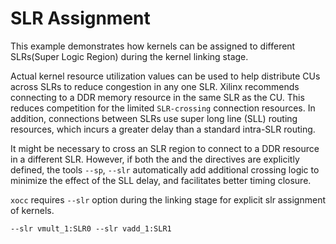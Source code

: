 SLR Assignment
===============

This example demonstrates how kernels can be assigned to different SLRs(Super Logic Region) during the kernel linking stage.

Actual kernel resource utilization values can be used to help distribute CUs across SLRs to reduce congestion in any one SLR. Xilinx recommends connecting to a DDR memory resource in the same SLR as the CU. This reduces competition for the limited `SLR-crossing` connection resources. In addition, connections between SLRs use super long line (SLL) routing resources, which incurs a greater delay than a standard intra-SLR routing.

It might be necessary to cross an SLR region to connect to a DDR resource in a different SLR. However, if both the and the directives are explicitly defined, the tools
`--sp`, `--slr` automatically add additional crossing logic to minimize the effect of the SLL delay, and facilitates better timing closure.

`xocc` requires `--slr` option during the linking stage for explicit slr assignment of kernels.
```
--slr vmult_1:SLR0 --slr vadd_1:SLR1
```
